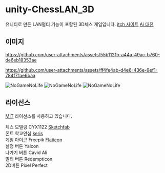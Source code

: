 # unity-ChessLAN_3D
유니티로 만든 LAN멀티 기능이 포함된 3D체스 게임입니다. [itch 사이트](https://yeondu1062.itch.io/chesslan3d) [Ai 대전](https://github.com/yeondu1062/unity-ChessLAN_Ai)

## 이미지
https://github.com/user-attachments/assets/55b1121b-a44a-49ac-b760-de6eb18353ae

https://github.com/user-attachments/assets/ff4fe4ab-d4e6-436e-9ef1-784f71ae6baa

![NoGameNoLife](https://github.com/user-attachments/assets/e0515583-3a07-48e7-b338-7f9dbc7ebbc9)
![NoGameNoLife](https://github.com/user-attachments/assets/d666dcec-ede9-48db-8256-3eee27c3f518)
![NoGameNoLife](https://github.com/user-attachments/assets/b4942b75-c0f5-473c-b34d-470d6b01b10b)

## 라이선스
[MIT](./LICENSE) 라이선스를 사용하고 있습니다.

체스 모델링 CYX1122 <a href="https://sketchfab.com/3d-models/cartoon-chess-set-daae6882d0354d6389491e24f887b649/">Sketchfab</a>  
폰트 학교안심 <a href="https://copyright.keris.or.kr/wft/fntDwnldView">keris</a>  
게임 아이콘 Freepik <a href="https://www.flaticon.com/kr/free-icons/">Flaticon</a>  
설정 버튼 Yaicon  
나가기 버튼 Cavid Ali  
멀티 버튼 Redempticon  
2D버튼 Pixel Perfect
